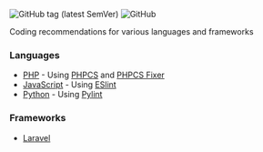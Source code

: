 ![GitHub tag (latest SemVer)](https://img.shields.io/github/tag/xuanquynh/coding-recommendations.svg?label=version)
![GitHub](https://img.shields.io/github/license/xuanquynh/coding-recommendations.svg)

Coding recommendations for various languages and frameworks

### Languages
- [PHP](./languages/php.md) - Using [PHPCS](https://packagist.org/packages/squizlabs/php_codesniffer) and [PHPCS Fixer](https://packagist.org/packages/friendsofphp/php-cs-fixer)
- [JavaScript](./languages/javascript.md) - Using [ESlint](https://eslint.org/)
- [Python](./languages/python.md) - Using [Pylint](https://www.pylint.org/)

### Frameworks
- [Laravel](./frameworks/laravel.md)
